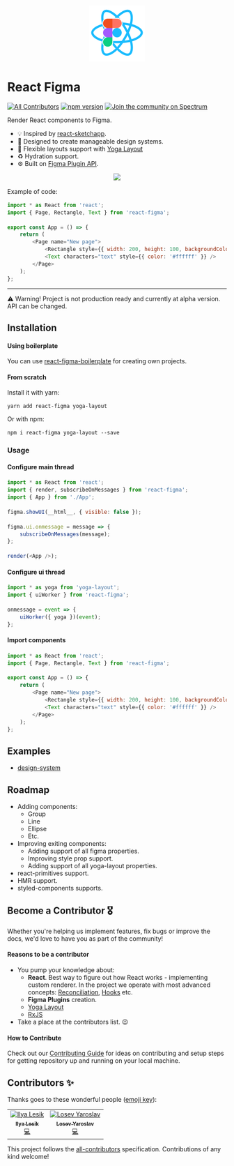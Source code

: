 <p align="center"><img src="./logo.svg" width="128"></p>

# React Figma

[![All Contributors](https://img.shields.io/badge/all_contributors-2-orange.svg)](#contributors)
[![npm version](https://img.shields.io/npm/v/react-figma.svg)](https://www.npmjs.com/package/react-figma)
[![Join the community on Spectrum](https://withspectrum.github.io/badge/badge.svg)](https://spectrum.chat/react-figma)

Render React components to Figma.

* 💡 Inspired by [react-sketchapp](https://github.com/airbnb/react-sketchapp).
* 🎨 Designed to create manageable design systems.
* 🦄 Flexible layouts support with [Yoga Layout](https://yogalayout.com/)
* ♻️ Hydration support.
* ⚙️ Built on [Figma Plugin API](https://www.figma.com/plugin-docs/intro/).

<p align="center"><img src="./demo.gif" width="800"></p>

Example of code:

```javascript
import * as React from 'react';
import { Page, Rectangle, Text } from 'react-figma';

export const App = () => {
    return (
        <Page name="New page">
            <Rectangle style={{ width: 200, height: 100, backgroundColor: '#dd55aa' }} />
            <Text characters="text" style={{ color: '#ffffff' }} />
        </Page>
    );
};
```

___

⚠️ Warning!️ Project is not production ready and currently at alpha version. API can be changed.


## Installation

#### Using boilerplate

You can use [react-figma-boilerplate](https://github.com/LosYear/react-figma-boilerplate) for creating own projects.

#### From scratch

Install it with yarn:

```
yarn add react-figma yoga-layout
```

Or with npm:

```
npm i react-figma yoga-layout --save
```

### Usage

#### Configure main thread

```javascript
import * as React from 'react';
import { render, subscribeOnMessages } from 'react-figma';
import { App } from './App';

figma.showUI(__html__, { visible: false });

figma.ui.onmessage = message => {
    subscribeOnMessages(message);
};

render(<App />);
```

#### Configure ui thread

```javascript
import * as yoga from 'yoga-layout';
import { uiWorker } from 'react-figma';

onmessage = event => {
    uiWorker({ yoga })(event);
};
```

#### Import components

```javascript
import * as React from 'react';
import { Page, Rectangle, Text } from 'react-figma';

export const App = () => {
    return (
        <Page name="New page">
            <Rectangle style={{ width: 200, height: 100, backgroundColor: '#dd55aa' }} />
            <Text characters="text" style={{ color: '#ffffff' }} />
        </Page>
    );
};
```

## Examples

* [design-system](examples/design-system)

## Roadmap

* Adding components:
  - Group
  - Line
  - Ellipse
  - Etc.
* Improving exiting components:
  - Adding support of all figma properties.
  - Improving style prop support.
  - Adding support of all yoga-layout properties.
* react-primitives support.
* HMR support.
* styled-components supports.

## Become a Contributor 🎖

Whether you're helping us implement features, fix bugs or improve the docs, we'd love to have you as part of the community! 

#### Reasons to be a contributor

* You pump your knowledge about:
  - **React**. Best way to figure out how React works - implementing custom renderer. In the project we operate with most advanced concepts: [Reconciliation](https://reactjs.org/docs/reconciliation.html), [Hooks](https://reactjs.org/docs/hooks-intro.html) etc.
  - **Figma Plugins** creation.
  - [Yoga Layout](https://yogalayout.com/)
  - [RxJS](https://rxjs-dev.firebaseapp.com/)
* Take a place at the contributors list. 😉

#### How to Contribute

Check out our [Contributing Guide](./contributing.md) for ideas on contributing and setup steps for getting repository up and running on your local machine.

## Contributors ✨

Thanks goes to these wonderful people ([emoji key](https://allcontributors.org/docs/en/emoji-key)):

<!-- ALL-CONTRIBUTORS-LIST:START - Do not remove or modify this section -->
<!-- prettier-ignore -->
<table>
  <tr>
    <td align="center"><a href="https://twitter.com/ilialesik"><img src="https://avatars2.githubusercontent.com/u/1270648?v=4" width="100px;" alt="Ilya Lesik"/><br /><sub><b>Ilya Lesik</b></sub></a><br /><a href="https://github.com/ilyalesik/react-figma/commits?author=ilyalesik" title="Code">💻</a></td>
    <td align="center"><a href="http://losyar.com"><img src="https://avatars2.githubusercontent.com/u/1065122?v=4" width="100px;" alt="Losev Yaroslav"/><br /><sub><b>Losev Yaroslav</b></sub></a><br /><a href="https://github.com/ilyalesik/react-figma/commits?author=LosYear" title="Code">💻</a></td>
  </tr>
</table>

<!-- ALL-CONTRIBUTORS-LIST:END -->

This project follows the [all-contributors](https://github.com/all-contributors/all-contributors) specification. Contributions of any kind welcome!
